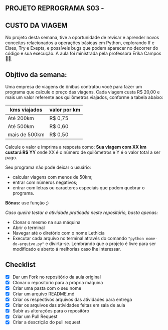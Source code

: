 ## PROJETO REPROGRAMA S03 - 
## CUSTO DA VIAGEM



No projeto desta semana, tive a oportunidade de revisar e aprender novos conceitos relacionados a operações básicas em Python, explorando If e Elses, Try e Exepts, e possíveis bugs que podem aparecer no decorrer do código e sua execução. A aula foi ministrada pela professora Erika Campos👧🏻.

## Objtivo da semana: 


Uma empresa de viagens de ônibus contratou você para fazer um programa que calcule o preço das viagens. Cada viagem custa R$ 20,00 e mais um valor referente aos quilômetros viajados, conforme a tabela abaixo:

| kms viajados | valor por km |
| --- | --- |
| Até 200km | R$ 0,75 |
| Até 500km | R$ 0,60 |
| mais de 500km | R$ 0,50 |


Calcule o valor e imprima a resposta como:  **Sua viagem com XX km custará R$ YY**  onde XX é o número de quilômetros e Y é o valor total a ser pago.

Seu programa não pode deixar o usuário:

-   calcular viagens com menos de 50km;
-   entrar com números negativos;
-   entrar com letras ou caracteres especiais que podem quebrar o programa.

**Bônus:**  use função ;)

*Caso queira testar a atividade praticada neste repositório, basta apenas:* 
- Clonar o mesmo na sua máquina
- Abrir o terminal 
- Navegar até o diretório com o nome Lethicia
- Executar cada arquivo no terminal através do comando `"python nome-do-arquivo.py"` e divirta-se. 
Lembrando que o projeto é livre para ser modificado e aberto á melhorias caso lhe interessar. 

## Checklist

 - [x] Dar um Fork no repositório da aula original 
 - [x] Clonar o repositório para a própria máquina
 - [x] Criar uma pasta com o seu nome 
 - [x] Criar um arquivo README.md
 - [x] Criar os respectivos arquivos das atividades para entrega
 - [x] Criar os arquivos das atividades feitas em sala de aula
 - [x] Subir as alterações para o repositóro
 - [x] Criar um Pull Request
 - [x] Criar a descrição do pull request 
